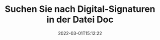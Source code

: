 ---
############################# Static ############################
layout: "auto-gen-signature"
date: 2022-03-01T15:12:22
draft: false
operation: Search
signaturetype: Digital
fileformat: Doc
productName: Java
lang: de
productCode: java
otherformats: pdf doc docx docm dot dotx odt ott xls xlsx xlsm xlsb ods ots xltx xltm pptx pptm
breadcrumb: Search Digital signatures at Doc with Java

############################# Head ############################
head_title: "Suche nach Digital-Signaturen in der Datei Doc in Java"
head_description: "Verwenden Sie Java für die Suche nach Digital-Signaturen in Doc-Dateien mit ein paar Zeilen Code."

############################# Header ############################
title: "Suchen Sie nach Digital-Signaturen in der Datei Doc"
description: "Die native API von Java ermöglicht die Suche nach Digital-Signaturen in bereits signierten Doc-Dateien. Führen Sie mit wenigen Codezeilen eine erweiterte E-Signatur-Suche in Ihren Doc-Dokumenten durch."
bg_image: "https://cms.admin.containerize.com/templates/aspose/App_Themes/V3/images/bg/header1.png"
bg_overlay: false
button:
    enable: true

############################# SubMenu ############################
submenu:
    enable: true

    left:
        img_alt: "GroupDocs.Signature for Java"
        image: "https://cms.admin.containerize.com/templates/groupdocs/images/product-logos/90x90-noborder/groupdocsature-java.png"
        product: "GroupDocs.Signature"
        platform: "Java"



############################# About ############################
about:
    enable: true
    title: "Über die GroupDocs.Signature for Java-API"
    content: |
        [GroupDocs.Signature for Java](https://products.groupdocs.com/signature/java/) bietet Java API zur Verarbeitung von Dokumenten mit verschiedenen Signaturtypen wie Texten, Bildern, digitalen Zertifikaten, Barcodes, QR-Codes, Stempeln oder Metadaten. Benutzer können elektronische Signaturen in PDFs, MS Word-Dokumenten, MS Excel-Arbeitsmappen, MS PowerPoint-Präsentationen, Adobe Photoshop-Dateien und verschiedenen Bildformaten hinzufügen, löschen, aktualisieren, überprüfen oder suchen, mit zusätzlicher Unterstützung für die Anpassung von Signatureigenschaften nach Bedarf.
    

############################# Steps ############################
steps:
    enable: true
    title_left: "So suchen Sie nach Digital-Signaturen in Doc"
    content_left: |
        [GroupDocs.Signature for Java](https://products.groupdocs.com/signature/java/) erleichtert Entwicklern von Java die Suche nach Digital-Signaturen in Doc-Dateien aus ihren Anwendungen, indem einige einfache Schritte implementiert werden.
        
        * Erstellen Sie eine neue Instanz der Signature-Klasse und übergeben Sie den Pfad des Quelldokuments als Konstruktorparameter.
        * Instanziieren Sie das SearchOptions-Objekt gemäß Ihren Anforderungen und geben Sie Suchoptionen an.
        * Rufen Sie die Search-Methode der Signature-Klasseninstanz auf und übergeben Sie ihr SearchOptions.
        * Suchergebnisse entsprechend Ihren Anforderungen aufbereiten.

    title_right: "System Requirements"
    content_right: |
        GroupDocs.Signature for Java werden auf allen wichtigen Plattformen und Betriebssystemen unterstützt. Bevor Sie den folgenden Code ausführen, stellen Sie bitte sicher, dass die folgenden Voraussetzungen auf Ihrem System installiert sind.

        * Betriebssysteme: Microsoft Windows, Linux, MacOS
        * Entwicklungsumgebungen: NetBeans, Intellij IDEA, Eclipse, etc.
        * Java runtime: J2SE 6.0 and above
        * Laden Sie die neueste Version von GroupDocs.Signature for Java von [Maven](https://repository.groupdocs.com/webapp/#/artifacts/browse/tree/General/repo/com/groupdocs/groupdocs-signature) herunter
         
    code: |
        ```java    
                
        // Set up input Doc file
        String filePath = "input.doc";

        // Instantiate Signature for input file
        Signature signature = new Signature(filePath);

        //Create search options
        DigitalSearchOptions options = new DigitalSearchOptions();

        // specify special search criteria
        options.setComments("Approved");
        // specify period of signatures
        options.setSignDateTimeFrom(new Date(2021, 3, 5));
        options.setSignDateTimeTo(new Date(2022, 7, 16));
        
        // search for Digital signatures in Doc document
        List<DigitalSignature> signatures = signature.search(DigitalSignature.class, options);

        // process signatures which were found 
        signatures.forEach(item -> System.out.println(item.toString()));

        ```

############################# Demos ############################
demos:
    enable: true
    title: "Signieren mit Digital-Signaturen Live-Demo"
    content: |
       Fügen Sie jetzt verschiedene elektronische Signaturen zu Doc-Dateien hinzu, indem Sie die Website [GroupDocs.Signature App](https://products.groupdocs.app/signature/family) besuchen.

        
############################# More Formats ############################
more_formats:
    enable: true
    title: "Suchen Sie mit Java nach anderen Digital-Signaturen"
    content: |
        "Elektronische Signaturen suchen in verschiedenen Dokumenten. Finden Sie Signaturen in einem der gängigen Dateiformate, wie unten gezeigt."
    format: 
           
       
back_to_top:
    enable: true
---